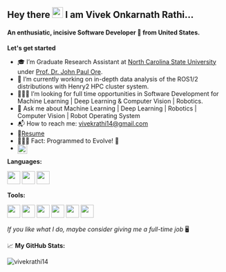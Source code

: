 
<!--
**vivekrathi14/vivekrathi14** is a ✨ _special_ ✨ repository because its `README.md` (this file) appears on your GitHub profile.

Here are some ideas to get you started:

- 👨🏻‍🎓 I’m currently working as Graduate Research Assistant under Dr. John Paul Ore on depth analysis of the ROS1/2 distro's and their repositories for language specific feature exploration, recursive depth strategy, Python Embeddings in various ROS related architecture files with Henry2 HPC cluster system.
- 🧑🏻‍💻 I’m looking for full time opportunities in Software Development for Machine Learning | Deep Learning & Computer Vision | Robotics 
- 🤔 I’m looking for help with interactions and connecting to the professionals & like minded people in the industry to carve a niche for myself.
- 💬 Ask me about ML (Machine Learning) | DL (Deep Learning) | Robotics | Classical CV (Computer Vision) | ROS (Robot Operating System) | Linux (Bash)
- 📫 How to reach me: vivekrathi14@gmail.com
- 😄 Pronouns: He/His/Him
- ⚡ Fun fact: ...
-->






## Hey there <img src="https://media.giphy.com/media/hvRJCLFzcasrR4ia7z/giphy.gif" width="25px"> I am Vivek Onkarnath Rathi... 

#### An enthusiatic, incisive Software Developer 🚀 from United States.


**Let's get started**
- 🎓 I’m Graduate Research Assistant at [North Carolina State University](https://ece.ncsu.edu/) under [Prof. Dr. John Paul Ore](https://jpwco.com/).
- 🤖 I’m currently working on in-depth data analysis of the ROS1/2 distributions with Henry2 HPC cluster system. 
- 🧑🏻‍💻 I’m looking for full time opportunities in Software Development for Machine Learning | Deep Learning & Computer Vision | Robotics.
- 💬 Ask me about Machine Learning | Deep Learning | Robotics | Computer Vision | Robot Operating System
- 📬 How to reach me: vivekrathi14@gmail.com
- 📝[Resume](https://github.com/vivekrathi14/vivekrathi14/files/5796196/VOR-Resume-3.0.pdf)
- 💁🏾‍♂️ Fact: Programmed to Evolve! 💯
- <a href="https://www.linkedin.com/in/vivekrathi14/"> <img align="left" alt="Vivek's LinkedIN" width="22px" src="https://raw.githubusercontent.com/peterthehan/peterthehan/master/assets/linkedin.svg" />
</a>

**Languages:**  

<code><img height="30" src="https://user-images.githubusercontent.com/25856691/104141371-54e4c780-5384-11eb-9f01-94dadef9d439.png"></code>
<code><img height="30" src="https://user-images.githubusercontent.com/25856691/104141284-ec95e600-5383-11eb-9594-35dc4d1f461a.png"></code>
<code><img height="30" src="https://user-images.githubusercontent.com/25856691/104141347-2f57be00-5384-11eb-82dc-b0a7129c7677.png"></code>

**Tools:**

<code><img height="30" src="https://user-images.githubusercontent.com/25856691/104141443-d63c5a00-5384-11eb-8e85-efb0f6f56282.png"></code>
<code><img height="30" src="https://user-images.githubusercontent.com/25856691/104141459-f1a76500-5384-11eb-9a10-ff28754f8d25.png"></code>
<code><img height="30" src="https://user-images.githubusercontent.com/25856691/104141465-f9670980-5384-11eb-8ab8-8eaec8fbad9c.png"></code>
<code><img height="30" src="https://user-images.githubusercontent.com/25856691/104151950-414d5700-53ac-11eb-99b0-b0ff459e9329.png"></code>
<code><img height="30" src="https://user-images.githubusercontent.com/25856691/104141478-0b48ac80-5385-11eb-9428-1ff76e207a84.png"></code>
<code><img height="30" src="https://user-images.githubusercontent.com/25856691/104141502-287d7b00-5385-11eb-9341-812bc277442d.png"></code>


*_If you like what I do, maybe consider giving me a full-time job_* 🖥️ 





📈 **My GitHub Stats:**
<p align="left"> <img src="https://github-readme-stats.vercel.app/api?username=vivekrathi14&show_icons=true&theme=gotham" alt="vivekrathi14" />





